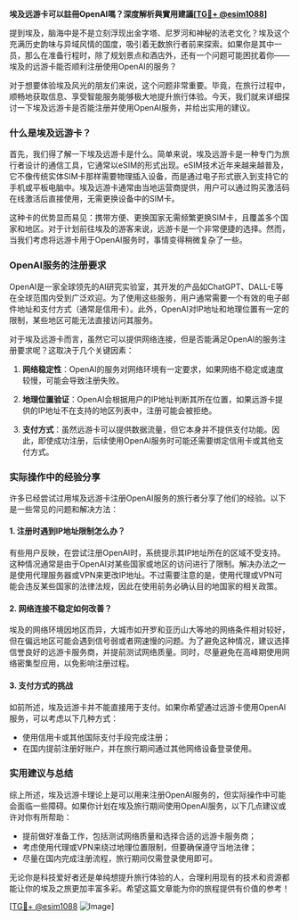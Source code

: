 **埃及远游卡可以註冊OpenAI嗎？深度解析與實用建議[[TG💪+ @esim1088](https://t.me/s/esim1088)]**

提到埃及，脑海中是不是立刻浮现出金字塔、尼罗河和神秘的法老文化？埃及这个充满历史韵味与异域风情的国度，吸引着无数旅行者前来探索。如果你是其中一员，那么在准备行程时，除了规划景点和酒店外，还有一个问题可能困扰着你——埃及的远游卡能否顺利注册使用OpenAI的服务？

对于想要体验埃及风光的朋友们来说，这个问题非常重要。毕竟，在旅行过程中，顺畅地获取信息、享受智能服务能够极大地提升旅行体验。今天，我们就来详细探讨一下埃及远游卡是否能注册并使用OpenAI服务，并给出实用的建议。

### 什么是埃及远游卡？

首先，我们得了解一下埃及远游卡是什么。简单来说，埃及远游卡是一种专门为旅行者设计的通信工具，它通常以eSIM的形式出现。eSIM技术近年来越来越普及，它不像传统实体SIM卡那样需要物理插入设备，而是通过电子形式嵌入到支持它的手机或平板电脑中。埃及远游卡通常由当地运营商提供，用户可以通过购买激活码在线激活后直接使用，无需更换设备中的SIM卡。

这种卡的优势显而易见：携带方便、更换国家无需频繁更换SIM卡，且覆盖多个国家和地区。对于计划前往埃及的游客来说，远游卡是一个非常便捷的选择。然而，当我们考虑将远游卡用于OpenAI服务时，事情变得稍微复杂了一些。

### OpenAI服务的注册要求

OpenAI是一家全球领先的AI研究实验室，其开发的产品如ChatGPT、DALL-E等在全球范围内受到广泛欢迎。为了使用这些服务，用户通常需要一个有效的电子邮件地址和支付方式（通常是信用卡）。此外，OpenAI对IP地址和地理位置有一定的限制，某些地区可能无法直接访问其服务。

对于埃及远游卡而言，虽然它可以提供网络连接，但是否能满足OpenAI的服务注册要求呢？这取决于几个关键因素：

1. **网络稳定性**：OpenAI的服务对网络环境有一定要求，如果网络不稳定或速度较慢，可能会导致注册失败。
   
2. **地理位置验证**：OpenAI会根据用户的IP地址判断其所在位置，如果远游卡提供的IP地址不在支持的地区列表中，注册可能会被拒绝。

3. **支付方式**：虽然远游卡可以提供数据流量，但它本身并不提供支付功能。因此，即使成功注册，后续使用OpenAI服务时可能还需要绑定信用卡或其他支付方式。

### 实际操作中的经验分享

许多已经尝试过用埃及远游卡注册OpenAI服务的旅行者分享了他们的经验。以下是一些常见的问题和解决方法：

#### 1. 注册时遇到IP地址限制怎么办？
有些用户反映，在尝试注册OpenAI时，系统提示其IP地址所在的区域不受支持。这种情况通常是由于OpenAI对某些国家或地区的访问进行了限制。解决办法之一是使用代理服务器或VPN来更改IP地址。不过需要注意的是，使用代理或VPN可能会违反某些国家的法律法规，因此在使用前务必确认目的地国家的相关政策。

#### 2. 网络连接不稳定如何改善？
埃及的网络环境因地区而异，大城市如开罗和亚历山大等地的网络条件相对较好，但在偏远地区可能会遇到信号弱或者网速慢的问题。为了避免这种情况，建议选择信誉良好的远游卡服务商，并提前测试网络质量。同时，尽量避免在高峰期使用网络密集型应用，以免影响注册过程。

#### 3. 支付方式的挑战
如前所述，埃及远游卡并不能直接用于支付。如果你希望通过远游卡使用OpenAI服务，可以考虑以下几种方式：
   - 使用信用卡或其他国际支付手段完成注册；
   - 在国内提前注册好账户，并在旅行期间通过其他网络设备登录使用。

### 实用建议与总结

综上所述，埃及远游卡理论上是可以用来注册OpenAI服务的，但实际操作中可能会面临一些障碍。如果你计划在埃及旅行期间使用OpenAI服务，以下几点建议或许对你有所帮助：

- 提前做好准备工作，包括测试网络质量和选择合适的远游卡服务商；
- 考虑使用代理或VPN来绕过地理位置限制，但要确保遵守当地法律；
- 尽量在国内完成注册流程，旅行期间仅需登录使用即可。

无论你是科技爱好者还是单纯想提升旅行体验的人，合理利用现有的技术和资源都能让你的埃及之旅更加丰富多彩。希望这篇文章能为你的旅程提供有价值的参考！

[[TG💪+ @esim1088](https://t.me/s/esim1088) ![Image](https://i.postimg.cc/4NQfJmqS/Snipaste-2025-05-13-00-14-12.png)]